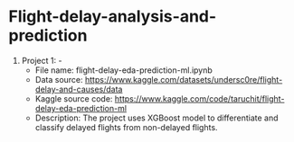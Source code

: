 # Flight-delay-analysis-and-prediction

1. Project 1: -
   * File name: flight-delay-eda-prediction-ml.ipynb
   * Data source: https://www.kaggle.com/datasets/undersc0re/flight-delay-and-causes/data
   * Kaggle source code: https://www.kaggle.com/code/taruchit/flight-delay-eda-prediction-ml
   * Description: The project uses XGBoost model to differentiate and classify delayed flights from non-delayed flights.
